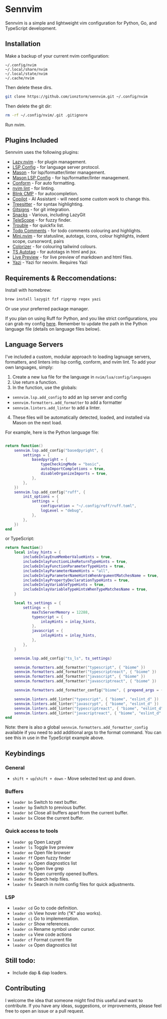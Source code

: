 # Sennvim

Sennvim is a simple and lightweight vim configuration for Python, Go, and TypeScript development.

## Installation

Make a backup of your current nvim configuration:

```text
~/.config/nvim
~/.local/share/nvim
~/.local/state/nvim
~/.cache/nvim
```

Then delete these dirs.

```bash
git clone https://github.com/ionztorm/sennvim.git ~/.config/nvim
```

Then delete the git dir:

```bash
rm -rf ~/.config/nvim/.git .gitignore
```

Run nvim.

## Plugins Included

Sennvim uses the following plugins:

- [Lazy.nvim](https://www.github.com/folke/lazy.nvim) - for plugin management.
- [LSP Config](https://www.github.com/neovim/nvim-lspconfig) - for language server protocol.
- [Mason](http://www.github.com/williamboman/mason.nvim) - for lsp/formatter/linter management.
- [Mason LSP Config](http://www.github.com/williamboman/mason-lspconfig.nvim) - for lsp/formatter/linter management.
- [Conform](http://www.github.com/stevearc/conform.nvim) - For auto formatting.
- [nvim lint](http://www.github.com/mfussenegger/nvim-lint) - for linting.
- [Blink CMP](https://www.github.com/Saghen/blink.cmp) - for autocompletion.
- [Copilot](https://www.github.com/zbirenbaum/copilot.lua) - AI Assistant - will need some custom work to change this.
- [Treesitter](https://www.github.com/nvim-treesitter/nvim-treesitter) - for syntax highlighting.
- [Gitsigns](https://www.github.com/lewis6991/gitsigns.nvim) - for git integration.
- [Snacks](https://www.github.com/folke/snacks.nvim) - Various, including LazyGit
- [TeleScope](https://www.github.com/nvim-telescope/telescope.nvim) - for fuzzy finder.
- [Trouble](https://www.github.com/folke/trouble.nvim) - for quickfix list.
- [Todo Comments](https://www.github.com/folke/todo-comments.nvim) - for todo comments colouring and highlights.
- [Mini.nvim](https://www.github.com/echasnovski/mini.nvim) - for statusline, autotags, icons, colour highlights, indent scope, cursorword, pairs
- [Colorizer](https://www.github.com/NvChad/nvim-colorizer.lua) - for colouring tailwind colours.
- [TS Autotag](https://www.github.com/windwp/nvim-ts-autotag) - for autotags in html and jsx.
- [Live Preview](https://www.github.com/brianhuster/live-preview.nvim) - for live preview of markdown and html files.
- [Yazi](https://github.com/mikavilpas/yazi.nvim?tab=readme-ov-file) - Yazi for neovim. Requires Yazi

## Requirements & Reccomendations:

Install with homebrew:

```bash
brew install lazygit fzf ripgrep regex yazi
```

Or use your preferred package manager.

If you plan on using Ruff for Python, and you like strict configurations, you can grab my config [here](https://github.com/ionztorm/dotfiles/blob/main/ruff/ruff.toml). Remember to update the path in the Python language file (details on language files below).

## Language Servers

I've included a custom, modular approach to loading lagnuage servers, formatters, and linters into lsp config, conform, and nvim lint. To add your own languages, simply:

1. Create a new lua file for the language in `nvim/lua/config/languages`
2. Use return a function.
3. In the function, use the globals:
  * `sennvim.lsp.add_config` to add an lsp server and config
  * `sennvim.formatters.add_formatter` to add a formatter
  * `sennvim.linters.add_linter` to add a linter.
4. These files will be automatically detected, loaded, and installed via Mason on the next load.

For example, here is the Python language file:

```lua

return function()
	sennvim.lsp.add_config("basedpyright", {
		settings = {
			basedpyright = {
				typeCheckingMode = "basic",
				autoImportCompletions = true,
				disableOrganizeImports = true,
			},
		},
	})
	sennvim.lsp.add_config("ruff", {
		init_options = {
			settings = {
				configuration = "~/.config/ruff/ruff.toml",
				logLevel = "debug",
			},
		},
	})
end
```

or TypeScript:

```lua
return function()
	local inlay_hints = {
		includeInlayEnumMemberValueHints = true,
		includeInlayFunctionLikeReturnTypeHints = true,
		includeInlayFunctionParameterTypeHints = true,
		includeInlayParameterNameHints = "all",
		includeInlayParameterNameHintsWhenArgumentMatchesName = true,
		includeInlayPropertyDeclarationTypeHints = true,
		includeInlayVariableTypeHints = true,
		includeInlayVariableTypeHintsWhenTypeMatchesName = true,
	}

	local ts_settings = {
		settings = {
			maxTsServerMemory = 12288,
			typescript = {
				inlayHints = inlay_hints,
			},
			javascript = {
				inlayHints = inlay_hints,
			},
		},
	}

	sennvim.lsp.add_config("ts_ls", ts_settings)

	sennvim.formatters.add_formatter("typescript", { "biome" })
	sennvim.formatters.add_formatter("typescriptreact", { "biome" })
	sennvim.formatters.add_formatter("javascript", { "biome" })
	sennvim.formatters.add_formatter("javascriptreact", { "biome" })

	sennvim.formatters.add_formatter_config("biome", { prepend_args = { "check", "--unsafe", "--write" } })

	sennvim.linters.add_linter("typescript", { "biome", "eslint_d" })
	sennvim.linters.add_linter("javascrypt", { "biome", "eslint_d" })
	sennvim.linters.add_linter("typescriptreact", { "biome", "eslint_d" })
	sennvim.linters.add_linter("javacriptreact", { "biome", "eslint_d" })
end
```

Note: there is also a global `sennvim.formatters.add_formatter_config` available if you need to add additional args to the format command. You can see this in use in the TypeScript example above.

## Keybindings
### General

- `shift + up`/`shift + down` - Move selected text up and down.

### Buffers

- `leader bn` Switch to next buffer.
- `leader bp` Switch to previous buffer.
- `leader bd` Close all buffers apart from the current buffer.
- `leader bx` Close the current buffer.

### Quick access to tools

- `leader gg` Open Lazygit
- `leader ls` Toggle live preview
- `leader ee` Open file browser
- `leader ff` Open fuzzy finder
- `leader xx` Open diagnostics list
- `leader fg` Open live grep
- `leader fb` Open currently opened buffers.
- `leader fh` Search help files.
- `leader fx` Search in nvim config files for quick adjustments.

### LSP

- `leader cd` Go to code definition.
- `leader ch` View hover info ("K" also works).
- `leader ci` Go to implementation.
- `leader cr` Show references.
- `leader cn` Rename symbol under cursor.
- `leader ca` View code actions
- `leader cf` Format current file
- `leader ce` Open diagnostics list

## Still todo:

- Include dap & dap loaders.

## Contributing

I welcome the idea that someone might find this useful and want to contribute. If you have any ideas, suggestions, or improvements, please feel free to open an issue or a pull request.
